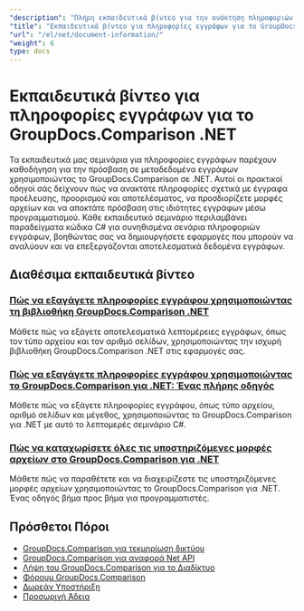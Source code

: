 ```yaml
---
"description": "Πλήρη εκπαιδευτικά βίντεο για την ανάκτηση πληροφοριών εγγράφων και υποστηριζόμενων μορφών με το GroupDocs.Comparison για .NET."
"title": "Εκπαιδευτικά βίντεο για πληροφορίες εγγράφων για το GroupDocs.Comparison .NET"
"url": "/el/net/document-information/"
"weight": 6
type: docs
---
```

# Εκπαιδευτικά βίντεο για πληροφορίες εγγράφων για το GroupDocs.Comparison .NET

Τα εκπαιδευτικά μας σεμινάρια για πληροφορίες εγγράφων παρέχουν καθοδήγηση για την πρόσβαση σε μεταδεδομένα εγγράφων χρησιμοποιώντας το GroupDocs.Comparison σε .NET. Αυτοί οι πρακτικοί οδηγοί σάς δείχνουν πώς να ανακτάτε πληροφορίες σχετικά με έγγραφα προέλευσης, προορισμού και αποτελέσματος, να προσδιορίζετε μορφές αρχείων και να αποκτάτε πρόσβαση στις ιδιότητες εγγράφων μέσω προγραμματισμού. Κάθε εκπαιδευτικό σεμινάριο περιλαμβάνει παραδείγματα κώδικα C# για συνηθισμένα σενάρια πληροφοριών εγγράφων, βοηθώντας σας να δημιουργήσετε εφαρμογές που μπορούν να αναλύουν και να επεξεργάζονται αποτελεσματικά δεδομένα εγγράφων.

## Διαθέσιμα εκπαιδευτικά βίντεο

### [Πώς να εξαγάγετε πληροφορίες εγγράφου χρησιμοποιώντας τη βιβλιοθήκη GroupDocs.Comparison .NET](./extract-info-groupdocs-comparison-dotnet/)
Μάθετε πώς να εξάγετε αποτελεσματικά λεπτομέρειες εγγράφων, όπως τον τύπο αρχείου και τον αριθμό σελίδων, χρησιμοποιώντας την ισχυρή βιβλιοθήκη GroupDocs.Comparison .NET στις εφαρμογές σας.

### [Πώς να εξαγάγετε πληροφορίες εγγράφου χρησιμοποιώντας το GroupDocs.Comparison για .NET: Ένας πλήρης οδηγός](./extract-document-info-groupdocs-comparison-net/)
Μάθετε πώς να εξάγετε πληροφορίες εγγράφου, όπως τύπο αρχείου, αριθμό σελίδων και μέγεθος, χρησιμοποιώντας το GroupDocs.Comparison για .NET με αυτό το λεπτομερές σεμινάριο C#.

### [Πώς να καταχωρίσετε όλες τις υποστηριζόμενες μορφές αρχείων στο GroupDocs.Comparison για .NET](./mastering-groupdocs-comparison-list-supported-formats/)
Μάθετε πώς να παραθέτετε και να διαχειρίζεστε τις υποστηριζόμενες μορφές αρχείων χρησιμοποιώντας το GroupDocs.Comparison για .NET. Ένας οδηγός βήμα προς βήμα για προγραμματιστές.

## Πρόσθετοι Πόροι

- [GroupDocs.Comparison για τεκμηρίωση δικτύου](https://docs.groupdocs.com/comparison/net/)
- [GroupDocs.Comparison για αναφορά Net API](https://reference.groupdocs.com/comparison/net/)
- [Λήψη του GroupDocs.Comparison για το Διαδίκτυο](https://releases.groupdocs.com/comparison/net/)
- [Φόρουμ GroupDocs.Comparison](https://forum.groupdocs.com/c/comparison)
- [Δωρεάν Υποστήριξη](https://forum.groupdocs.com/)
- [Προσωρινή Άδεια](https://purchase.groupdocs.com/temporary-license/)
